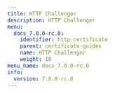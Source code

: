 ```yaml
---
title: HTTP Challenger
description: HTTP Challenger
menu:
  docs_7.0.0-rc.0:
    identifier: http-certificate
    parent: certificate-guides
    name: HTTP Challenger
    weight: 10
menu_name: docs_7.0.0-rc.0
info:
  version: 7.0.0-rc.0
---
```


